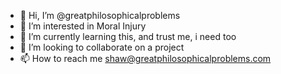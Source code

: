 - 👋 Hi, I’m @greatphilosophicalproblems
- 👀 I’m interested in Moral Injury
- 🌱 I’m currently learning this, and trust me, i need too
- 💞️ I’m looking to collaborate on a project
- 📫 How to reach me shaw@greatphilosophicalproblems.com

<!---
greatphilosophicalproblems/greatphilosophicalproblems is a ✨ special ✨ repository because its `README.md` (this file) appears on your GitHub profile.
You can click the Preview link to take a look at your changes.
--->

